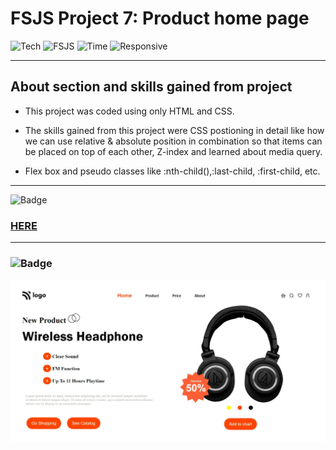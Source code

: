 # FSJS Project 7: Product home page


![Tech](https://img.shields.io/badge/HTML-CSS-blue)
![FSJS](https://img.shields.io/badge/FSJS%20Bootcamp-Hitesh%20Choudhary-orange)
![Time](https://img.shields.io/badge/TIME%20TAKEN-4%20Hrs-red)
![Responsive](https://img.shields.io/badge/Mobile%20Responsive%20-Yes-brightgreen)

***

## About section and skills gained from project
- This project was coded using only HTML and CSS. 

- The skills gained from this project were CSS postioning in detail like how we can use relative & absolute position in combination so that items can be placed on top of each other, Z-index and learned about media query.

- Flex box and pseudo classes like :nth-child(),:last-child, :first-child, etc.

***


![Badge](https://img.shields.io/badge/PROJECT%20LINK-BELOW-lightgrey) 
### [HERE](https://project-link-7.netlify.app/)

***

### ![Badge](https://img.shields.io/badge/FINAL-OUTPUT-yellow)

![Output](./final%20output/final%20product.jpeg)










